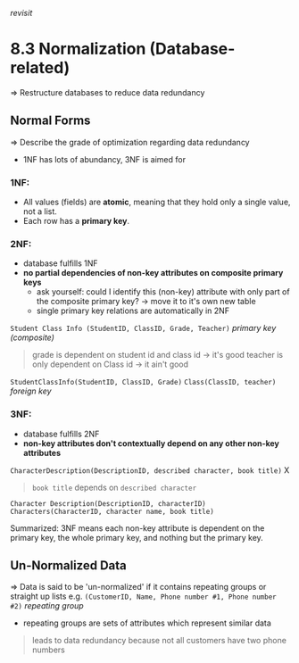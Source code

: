 *revisit*
# 8.3 Normalization (Database-related)
=> Restructure databases to reduce data redundancy

## Normal Forms
=> Describe the grade of optimization regarding data redundancy
- 1NF has lots of abundancy, 3NF is aimed for

### 1NF:
- All values (fields) are **atomic**, meaning that they hold only a single value, not a list.
- Each row has a **primary key**.

### 2NF:
- database fulfills 1NF
- **no partial dependencies of non-key attributes on composite primary keys**
	- ask yourself: could I identify this (non-key) attribute with only part of the composite primary key? -> move it to it's own new table
	- single primary key relations are automatically in 2NF

`Student Class Info (StudentID, ClassID, Grade, Teacher)`
*primary key (composite)*
> grade is dependent on student id and class id -> it's good
> teacher is only dependent on Class id -> it ain't good

`StudentClassInfo(StudentID, ClassID, Grade)`
`Class(ClassID, teacher)`
*foreign key*

### 3NF:
- database fulfills 2NF
- **non-key attributes don't contextually depend on any other non-key attributes**

`CharacterDescription(DescriptionID, described character, book title)` X
> `book title` depends on `described character`

`Character Description(DescriptionID, characterID)`
`Characters(CharacterID, character name, book title)`

Summarized:
3NF means each non-key attribute is dependent on the primary key, the whole primary key, and nothing but the primary key.

## Un-Normalized Data
=> Data is said to be 'un-normalized' if it contains repeating groups or straight up lists
e.g. `(CustomerID, Name, Phone number #1, Phone number #2)`
*repeating group*
- repeating groups are sets of attributes which represent similar data
> leads to data redundancy because not all customers have two phone numbers
